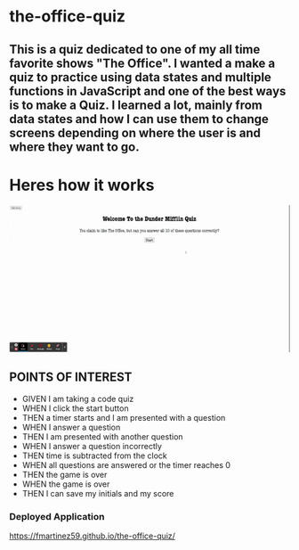 # the-office-quiz

## This is a quiz dedicated to one of my all time favorite shows "The  Office". I wanted a make a quiz to practice using data states and multiple functions in JavaScript and one of the best ways is to make a Quiz. I learned a lot, mainly from data states and how I can use them to change screens depending on where the user is and where they want to go. 

# Heres how it works
![Demo of Quiz.](./assests/gif/The%20Office%20Quiz.gif)



## POINTS OF INTEREST
- GIVEN I am taking a code quiz
- WHEN I click the start button
- THEN a timer starts and I am presented with a question
- WHEN I answer a question
- THEN I am presented with another question
- WHEN I answer a question incorrectly
- THEN time is subtracted from the clock
- WHEN all questions are answered or the timer reaches 0
- THEN the game is over
- WHEN the game is over
- THEN I can save my initials and my score




### Deployed Application 
https://fmartinez59.github.io/the-office-quiz/

